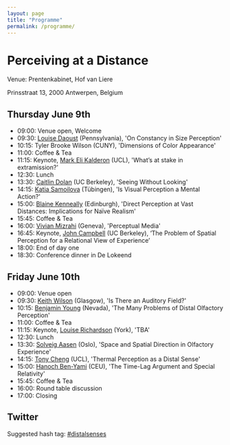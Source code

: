 ```yaml
---
layout: page
title: "Programme"
permalink: /programme/
---
```


# Perceiving at a Distance

Venue: Prentenkabinet, Hof van Liere

Prinsstraat 13, 2000 Antwerpen, Belgium

## Thursday June 9th

- 09:00: Venue open, Welcome
- 09:30: [Louise Daoust](https://goo.gl/VCkrlC) (Pennsylvania), 'On Constancy in Size Perception'
- 10:15: Tyler Brooke Wilson (CUNY), 'Dimensions of Color Appearance'
- 11:00: Coffee & Tea
- 11:15: Keynote, [Mark Eli Kalderon](https://goo.gl/E32jy2) (UCL), 'What’s at stake in extramission?'
- 12:30: Lunch
- 13:30: [Caitlin Dolan](https://goo.gl/6Jxfsj) (UC Berkeley), 'Seeing Without Looking'
- 14:15: [Katia Samoilova](https://goo.gl/p4gA5X) (Tübingen), 'Is Visual Perception a Mental Action?'
- 15:00: [Blaine Kenneally](http://goo.gl/3G7xLc) (Edinburgh), 'Direct Perception at Vast Distances: Implications for Naïve Realism'
- 15:45: Coffee & Tea
- 16:00: [Vivian Mizrahi](http://goo.gl/4fdk73) (Geneva), 'Perceptual Media'
- 16:45: Keynote, [John Campbell](http://goo.gl/C1U9wv) (UC Berkeley), ‘The Problem of Spatial Perception for a Relational View of Experience’
- 18:00: End of day one
- 18:30: Conference dinner in De Lokeend

## Friday June 10th

- 09:00: Venue open
- 09:30: [Keith Wilson](http://goo.gl/Il6WBf) (Glasgow), 'Is There an Auditory Field?'
- 10:15: [Benjamin Young](http://goo.gl/qdjqkE) (Nevada), 'The Many Problems of Distal Olfactory Perception'
- 11:00: Coffee & Tea
- 11:15: Keynote, [Louise Richardson](https://goo.gl/uueNaI) (York), 'TBA'
- 12:30: Lunch
- 13:30: [Solveig Aasen](http://goo.gl/gxrHw1) (Oslo), 'Space and Spatial Direction in Olfactory Experience'
- 14:15: [Tony Cheng](http://goo.gl/zICkBp) (UCL), 'Thermal Perception as a Distal Sense'
- 15:00: [Hanoch Ben-Yami](https://goo.gl/NVGyW1) (CEU), 'The Time-Lag Argument and Special Relativity'
- 15:45: Coffee & Tea
- 16:00: Round table discussion
- 17:00: Closing

## Twitter
Suggested hash tag: [#distalsenses](https://goo.gl/r6xtd5)
